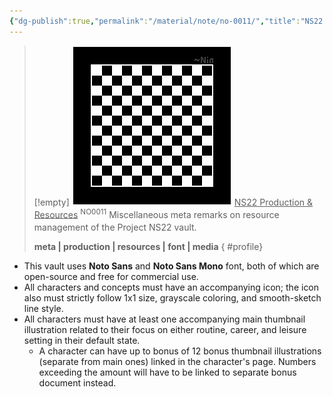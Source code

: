 ```yaml
---
{"dg-publish":true,"permalink":"/material/note/no-0011/","title":"NS22 Production & Resources","tags":["-note"]}
---
```


>[!empty]
> ![RESOURCE/ASSET/OTHER/PlaceholderIcon.png|icon](/img/user/RESOURCE/ASSET/OTHER/PlaceholderIcon.png) <u class="title">NS22 Production & Resources</u> <sup class="title">NO0011</sup> <sub class="title"> </sub>
> Miscellaneous meta remarks on resource management of the Project NS22 vault.
> 
> <b>meta | production | resources | font | media</b>
{ #profile}


- This vault uses **Noto Sans** and **Noto Sans Mono** font, both of which are open-source and free for commercial use.
- All characters and concepts must have an accompanying icon; the icon also must strictly follow 1x1 size, grayscale coloring, and smooth-sketch line style.
- All characters must have at least one accompanying main thumbnail illustration related to their focus on either routine, career, and leisure setting in their default state.
	- A character can have up to bonus of 12 bonus thumbnail illustrations (separate from main ones) linked in the character's page. Numbers exceeding the amount will have to be linked to separate bonus document instead.
